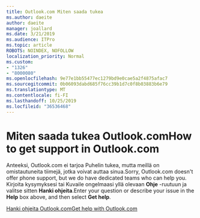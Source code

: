 ```yaml
---
title: Outlook.com Miten saada tukea
ms.author: daeite
author: daeite
manager: joallard
ms.date: 3/21/2019
ms.audience: ITPro
ms.topic: article
ROBOTS: NOINDEX, NOFOLLOW
localization_priority: Normal
ms.custom:
- "1326"
- "8000080"
ms.openlocfilehash: 9e77e1bb55477ec1279bd9e0cae5a2f4875afac7
ms.sourcegitcommit: 0b06093dabd685f76cc39b1d7c0f8b03883b6e79
ms.translationtype: MT
ms.contentlocale: fi-FI
ms.lasthandoff: 10/25/2019
ms.locfileid: "36536468"
---
```

# <a name="how-to-get-support-in-outlookcom"></a><span data-ttu-id="d49e0-102">Miten saada tukea Outlook.com</span><span class="sxs-lookup"><span data-stu-id="d49e0-102">How to get support in Outlook.com</span></span>

<span data-ttu-id="d49e0-103">Anteeksi, Outlook.com ei tarjoa Puhelin tukea, mutta meillä on omistautuneita tiimejä, jotka voivat auttaa sinua.</span><span class="sxs-lookup"><span data-stu-id="d49e0-103">Sorry, Outlook.com doesn't offer phone support, but we do have dedicated teams who can help you.</span></span>
<span data-ttu-id="d49e0-104">Kirjoita kysymyksesi tai Kuvaile ongelmaasi yllä olevaan **Ohje** -ruutuun ja valitse sitten **Hanki ohjeita**.</span><span class="sxs-lookup"><span data-stu-id="d49e0-104">Enter your question or describe your issue in the **Help** box above, and then select **Get help**.</span></span>

[<span data-ttu-id="d49e0-105">Hanki ohjeita Outlook.com</span><span class="sxs-lookup"><span data-stu-id="d49e0-105">Get help with Outlook.com</span></span>](https://support.office.com/article/40676ad0-c831-45ac-a023-5be633be798d?wt.mc_id=Office_Outlook_com_Alchemy)
